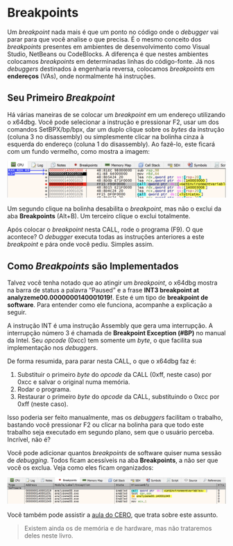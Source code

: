 # Breakpoints

Um _breakpoint_ nada mais é que um ponto no código onde o _debugger_ vai parar para que você analise o que precisa. É o mesmo conceito dos _breakpoints_ presentes em ambientes de desenvolvimento como Visual Studio, NetBeans ou CodeBlocks. A diferença é que nestes ambientes colocamos _breakpoints_ em determinadas linhas do código-fonte. Já nos _debuggers_ destinados à engenharia reversa, colocamos _breakpoints_ em **endereços** (VAs), onde normalmente há instruções.

## Seu Primeiro _Breakpoint_

Há várias maneiras de se colocar um _breakpoint_ em um endereço utilizando o x64dbg. Você pode selecionar a instrução e pressionar F2, usar um dos comandos SetBPX/bp/bpx, dar um duplo clique sobre os _bytes_ da instrução (coluna 3 no disassembly) ou simplesmente clicar na bolinha cinza à esquerda do endereço (coluna 1 do disassembly). Ao fazê-lo, este ficará com um fundo vermelho, como mostra a imagem:

![Colocando um breakpoint na CALL](../.gitbook/assets/x64dbg_breakpoint.png)

Um segundo clique na bolinha desabilita o _breakpoint_, mas não o exclui da aba **Breakpoints** (Alt+B). Um terceiro clique o exclui totalmente.

Após colocar o _breakpoint_ nesta CALL, rode o programa (F9). O que acontece? O _debugger_ executa todas as instruções anteriores a este _breakpoint_ e pára onde você pediu. Simples assim.

## Como _Breakpoints_ são Implementados

Talvez você tenha notado que ao atingir um _breakpoint_, o x64dbg mostra na barra de status a palavra “Paused” e a frase **INT3 breakpoint at analyzeme00.0000000140001019!**. Este é um tipo de **breakpoint de software**. Para entender como ele funciona, acompanhe a explicação a seguir.

A instrução INT é uma instrução Assembly que gera uma interrupção. A interrupção número 3 é chamada de **Breakpoint Exception (#BP)** no manual da Intel. Seu _opcode_ (0xcc) tem somente um _byte_, o que facilita sua implementação nos _debuggers_.

De forma resumida, para parar nesta CALL, o que o x64dbg faz é:

1. Substituir o primeiro _byte_ do _opcode_ da CALL (0xff, neste caso) por 0xcc e salvar o original numa memória.
2. Rodar o programa.
3. Restaurar o primeiro _byte_ do _opcode_ da CALL, substituindo o 0xcc por 0xff (neste caso).

Isso poderia ser feito manualmente, mas os _debuggers_ facilitam o trabalho, bastando você pressionar F2 ou clicar na bolinha para que todo este trabalho seja executado em segundo plano, sem que o usuário perceba. Incrível, não é?

Você pode adicionar quantos _breakpoints_ de software quiser numa sessão de _debugging_. Todos ficam acessíveis na aba **Breakpoints**, a não ser que você os exclua. Veja como eles ficam organizados:

![Lista de breakpoints](../.gitbook/assets/x64dbg_breakpoints.png)

Você também pode assistir a [aula do CERO][1], que trata sobre este assunto.

> Existem ainda os de memória e de hardware, mas não trataremos deles neste livro.

[1]: https://youtu.be/823KK-FYV9s
